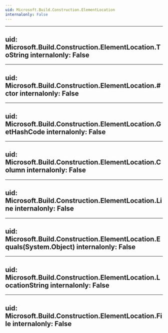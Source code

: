 ```yaml
---
uid: Microsoft.Build.Construction.ElementLocation
internalonly: False
---
```


---
uid: Microsoft.Build.Construction.ElementLocation.ToString
internalonly: False
---

---
uid: Microsoft.Build.Construction.ElementLocation.#ctor
internalonly: False
---

---
uid: Microsoft.Build.Construction.ElementLocation.GetHashCode
internalonly: False
---

---
uid: Microsoft.Build.Construction.ElementLocation.Column
internalonly: False
---

---
uid: Microsoft.Build.Construction.ElementLocation.Line
internalonly: False
---

---
uid: Microsoft.Build.Construction.ElementLocation.Equals(System.Object)
internalonly: False
---

---
uid: Microsoft.Build.Construction.ElementLocation.LocationString
internalonly: False
---

---
uid: Microsoft.Build.Construction.ElementLocation.File
internalonly: False
---
